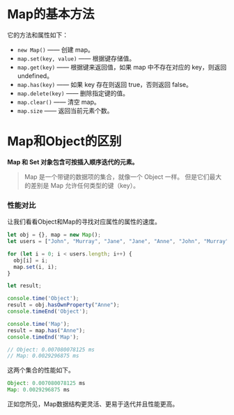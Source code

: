 # Map的基本方法
它的方法和属性如下：

* `new Map()` —— 创建 map。
* `map.set(key, value)` —— 根据键存储值。
* `map.get(key)` —— 根据键来返回值，如果 map 中不存在对应的 key，则返回 undefined。
* `map.has(key)` —— 如果 key 存在则返回 true，否则返回 false。
* `map.delete(key)` —— 删除指定键的值。
* `map.clear()` —— 清空 map。
* `map.size` —— 返回当前元素个数。

# Map和Object的区别

**Map 和 Set 对象包含可按插入顺序迭代的元素。**

> Map 是一个带键的数据项的集合，就像一个 Object 一样。 但是它们最大的差别是 Map 允许任何类型的键（key）。


### 性能对比
让我们看看Object和Map的寻找对应属性的属性的速度。

```javascript
let obj = {}, map = new Map();
let users = ["John", "Murray", "Jane", "Jane", "Anne", "John", "Murray", "Jane", "Jane", "Anne"];

for (let i = 0; i < users.length; i++) {
  obj[i] = i;
  map.set(i, i);
}

let result;

console.time('Object'); 
result = obj.hasOwnProperty("Anne"); 
console.timeEnd('Object');

console.time('Map'); 
result = map.has("Anne"); 
console.timeEnd('Map');

// Object: 0.007080078125 ms
// Map: 0.0029296875 ms
```
这两个集合的性能如下。
```javascript
Object: 0.007080078125 ms
Map: 0.0029296875 ms
```

正如您所见，Map数据结构更灵活、更易于迭代并且性能更高。
